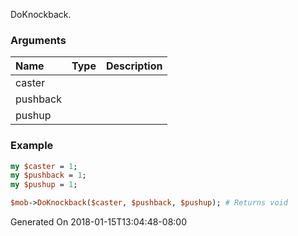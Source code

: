 DoKnockback.
### Arguments
**Name**|**Type**|**Description**
:---|:---|:---
caster||
pushback||
pushup||

### Example

```perl
my $caster = 1;
my $pushback = 1;
my $pushup = 1;

$mob->DoKnockback($caster, $pushback, $pushup); # Returns void
```


Generated On 2018-01-15T13:04:48-08:00